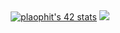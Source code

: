 <div align=center >
  <a href="https://github.com/oakoudad/badge42"><img src="https://badge.mediaplus.ma/darkblue/plaophit" alt="plaophit's 42 stats" /></a>
  <a href="https://github.com/anuraghazra/github-readme-stats"><img src="https://github-readme-stats.vercel.app/api?username=panuseng" theme=react /></a>
</div>

